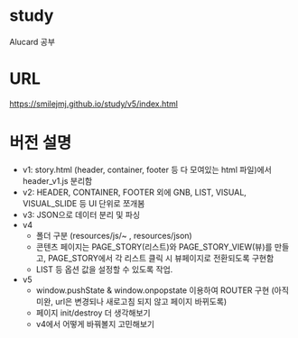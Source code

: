 # study
Alucard 공부

# URL
https://smilejmj.github.io/study/v5/index.html

# 버전 설명
- v1: story.html (header, container, footer 등 다 모여있는 html 파일)에서 header_v1.js 분리함
- v2: HEADER, CONTAINER, FOOTER 외에 GNB, LIST, VISUAL, VISUAL_SLIDE 등 UI 단위로 쪼개봄
- v3: JSON으로 데이터 분리 및 파싱  
- v4
  - 폴더 구분 (resources/js/~ , resources/json)
  - 콘텐츠 페이지는 PAGE_STORY(리스트)와 PAGE_STORY_VIEW(뷰)를 만들고, PAGE_STORY에서 각 리스트 클릭 시 뷰페이지로 전환되도록 구현함
  - LIST 등 옵션 값을 설정할 수 있도록 작업.  
- v5
  - window.pushState & window.onpopstate 이용하여 ROUTER 구현 (아직 미완, url은 변경되나 새로고침 되지 않고 페이지 바뀌도록)
  - 페이지 init/destroy 더 생각해보기
  - v4에서 어떻게 바꿔볼지 고민해보기

